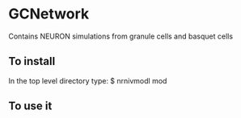 # GCNetwork 

Contains NEURON simulations from granule cells and basquet cells

To install
----------

In the top level directory type:
$ nrnivmodl mod

To use it 
---------

